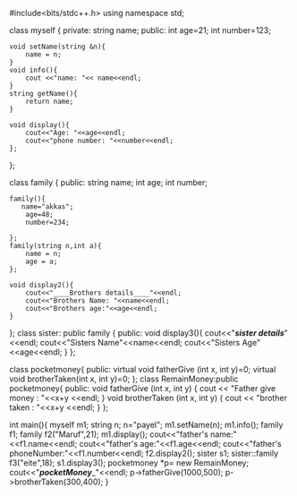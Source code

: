 #include<bits/stdc++.h>
using namespace std;

class myself {
    private:
    string name;
    public:
    int age=21;
    int number=123;

    void setName(string &n){
		name = n;
	}
	void info(){
		cout <<"name: "<< name<<endl;
	}
	string getName(){
		return name;
	}

    void display(){
        cout<<"Age: "<<age<<endl;
        cout<<"phone number: "<<number<<endl;
    };
};

class family {
    public:
    string name;
    int age;
    int number;

    family(){
       name="akkas";
        age=48;
        number=234;

    };
    family(string n,int a){
        name = n;
        age = a;
    };

    void display2(){
        cout<<"____Brothers details____"<<endl;
        cout<<"Brothers Name: "<<name<<endl;
        cout<<"Brothers age:"<<age<<endl;
    }
};
class sister: public family
{
 public:
     void display3(){
        cout<<"_____sister details_____"<<endl;
        cout<<"Sisters Name"<<name<<endl;
        cout<<"Sisters Age"<<age<<endl;
     }
};

class pocketmoney{
public:
	virtual void fatherGive (int x, int y)=0;
	virtual void brotherTaken(int x, int y)=0;
};
class RemainMoney:public pocketmoney{
	public:
		void fatherGive (int x, int y)
		{
			cout << "Father give money : "<<x+y <<endl;
		}
		void brotherTaken (int x, int y)
		{
			cout << "brother taken : "<<x+y <<endl;
		}
};

int main(){
    myself m1;
    string n;
    n="payel";
    m1.setName(n);
    m1.info();
    family f1;
    family f2("Maruf",21);
    m1.display();
    cout<<"father's name:"<<f1.name<<endl;
    cout<<"father's age:"<<f1.age<<endl;
     cout<<"father's phoneNumber:"<<f1.number<<endl;
    f2.display2();
    sister s1;
    sister::family f3("eite",18);
    s1.display3();
    pocketmoney *p= new RemainMoney;
    cout<<"_______pocketMoney________"<<endl;
    p->fatherGive(1000,500);
    p->brotherTaken(300,400);
}
